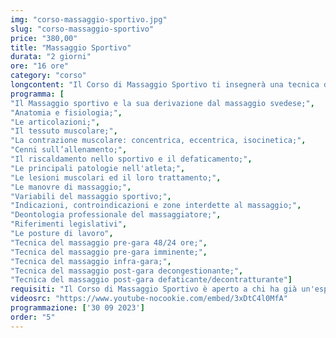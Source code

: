 ```yaml
---
img: "corso-massaggio-sportivo.jpg"
slug: "corso-massaggio-sportivo"
price: "380,00"
title: "Massaggio Sportivo"
durata: "2 giorni"
ore: "16 ore"
category: "corso"
longcontent: "Il Corso di Massaggio Sportivo ti insegnerà una tecnica di massaggio che si adatta alle esigenze degli atleti e li aiuta a migliorare le loro prestazioni, a prevenire e a recuperare dagli infortuni, a rilassare e a tonificare la muscolatura. Il massaggio sportivo è una tecnica che varia a seconda della fase in cui si trova l’atleta: pre-gara, infra-gara e post-gara. Il massaggio sportivo combina diverse manovre, come frizioni, pressioni, sfioramenti, impastamenti, percussioni, stiramenti, che vengono applicate con sensibilità e intuizione dal massaggiatore. Il massaggio sportivo ha molti benefici: decontrae, rilassa, tonifica e allunga i muscoli, migliora il movimento articolare, incrementa le prestazioni sportive, riduce i tempi di recupero da un infortunio, perfeziona la propriocettività muscolare. Nel corso imparerai la teoria e la pratica del massaggio sportivo, studierai l’anatomia e la fisiologia del sistema muscolo-scheletrico, approfondirai le tecniche di massaggio per le diverse fasi e le diverse zone del corpo. Il corso ti renderà in grado di praticare un massaggio sportivo efficace e sicuro, ottenendo un’azione preventiva e curativa su tutto il sistema muscolo-scheletrico. Il corso ti offrirà anche molte opportunità lavorative, come lavorare con le squadre sportive, nei centri benessere, o aprire uno studio di massaggio dove potrai soddisfare i bisogni di tanti atleti e persone comuni."
programma: [
"Il Massaggio sportivo e la sua derivazione dal massaggio svedese;",
"Anatomia e fisiologia;",
"Le articolazioni;",
"Il tessuto muscolare;",
"La contrazione muscolare: concentrica, eccentrica, isocinetica;",
"Cenni sull’allenamento;",
"Il riscaldamento nello sportivo e il defaticamento;",
"Le principali patologie nell'atleta;",
"Le lesioni muscolari ed il loro trattamento;",
"Le manovre di massaggio;",
"Variabili del massaggio sportivo;",
"Indicazioni, controindicazioni e zone interdette al massaggio;",
"Deontologia professionale del massaggiatore;",
"Riferimenti legislativi",
"Le posture di lavoro",
"Tecnica del massaggio pre-gara 48/24 ore;",
"Tecnica del massaggio pre-gara imminente;",
"Tecnica del massaggio infra-gara;",
"Tecnica del massaggio post-gara decongestionante;",
"Tecnica del massaggio post-gara defaticante/decontratturante"]
requisiti: "Il Corso di Massaggio Sportivo è aperto a chi ha già un'esperienza di base precedente e soprattutto una conoscenza delle tecniche occidentali del Massaggio Classico Svedese, quali sfioramento, frizioni, impastamento, vibrazione e percussioni, in tutte le loro varianti. È consigliabile avere anche conoscenza del Massaggio Decontratturante."
videosrc: "https://www.youtube-nocookie.com/embed/3xDtC4l0MfA"
programmazione: ['30 09 2023']    
order: "5"
---
```

